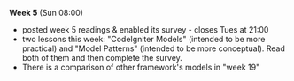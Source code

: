 **Week 5** (Sun 08:00)  
- posted week 5 readings & enabled its survey - closes Tues at 21:00
- two lessons this week: "CodeIgniter Models" (intended to be more
practical) and "Model Patterns" (intended to be more conceptual).
Read both of them and then complete the survey.  
- There is a comparison of other framework's models in "week 19"
